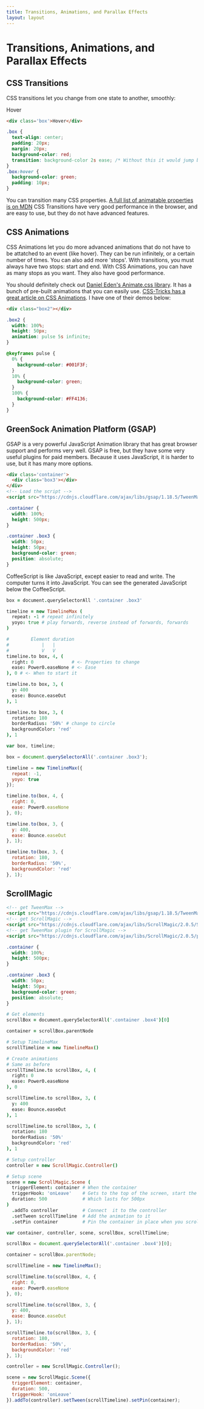 ```yaml
---
title: Transitions, Animations, and Parallax Effects
layout: layout
---
```


# Transitions, Animations, and Parallax Effects

## CSS Transitions

CSS transitions let you change from one state to another, smoothly:

<div class='box'>Hover</div>

```html
<div class='box'>Hover</div>
```

```css
.box {
  text-align: center;
  padding: 20px;
  margin: 20px;
  background-color: red;
  transition: background-color 2s ease; /* Without this it would jump between states */
}
.box:hover {
  background-color: green;
  padding: 10px;
}
```

You can transition many CSS properties. [A full list of animatable properties is on MDN](https://developer.mozilla.org/en-US/docs/Web/CSS/CSS_animated_properties)
CSS Transitions have very good performance in the browser, and are easy to use, but they do not have advanced features.

## CSS Animations

CSS Animations let you do more advanced animations that do not have to be attatched to an event (like hover). They can be run infinitely, or a certain number of times. You can also add more 'stops'. With transitions, you must always have two stops: start and end. With CSS Animations, you can have as many stops as you want. They also have good performance.

You should definitely check out [Daniel Eden's Animate.css library](https://daneden.github.io/animate.css/). It has a bunch of pre-built animations that you can easily use. [CSS-Tricks has a great article on CSS Animations](https://css-tricks.com/almanac/properties/a/animation/). I have one of their demos below:

<div class="box2"></div>

```html
<div class="box2"></div>
```

```css
.box2 {
  width: 100%;
  height: 50px;
  animation: pulse 5s infinite;
}

@keyframes pulse {
  0% {
    background-color: #001F3F;
  }
  10% {
    background-color: green;
  }
  100% {
    background-color: #FF4136;
  }
}
```

## GreenSock Animation Platform (GSAP)

GSAP is a very powerful JavaScript Animation library that has great browser support and performs very well. GSAP is free, but they have some very useful plugins for paid members. Because it uses JavaScript, it is harder to use, but it has many more options.

<div class='container'>
  <div class='box3'></div>
</div>

```html
<div class='container'>
  <div class='box3'></div>
</div>
<!-- Load the script -->
<script src="https://cdnjs.cloudflare.com/ajax/libs/gsap/1.18.5/TweenMax.min.js"></script>
```

```css
.container {
  width: 100%;
  height: 500px;
}

.container .box3 {
  width: 50px;
  height: 50px;
  background-color: green;
  position: absolute;
}
```

CoffeeScript is like JavaScript, except easier to read and write. The computer turns it into JavaScript. You can see the generated JavaScript below the CoffeeScript.

```coffee
box = document.querySelectorAll '.container .box3'

timeline = new TimelineMax (
  repeat: -1 # repeat infinitely
  yoyo: true # play forwards, reverse instead of forwards, forwards
)

#        Element duration
#            |   |
#            V   V
timeline.to box, 4, (
  right: 0              # <- Properties to change
  ease: Power0.easeNone # <- Ease
), 0 # <- When to start it

timeline.to box, 3, (
  y: 400
  ease: Bounce.easeOut
), 1

timeline.to box, 3, (
  rotation: 180
  borderRadius: '50%' # change to circle
  backgroundColor: 'red'
), 1
```

```js
var box, timeline;

box = document.querySelectorAll('.container .box3');

timeline = new TimelineMax({
  repeat: -1,
  yoyo: true
});

timeline.to(box, 4, {
  right: 0,
  ease: Power0.easeNone
}, 0);

timeline.to(box, 3, {
  y: 400,
  ease: Bounce.easeOut
}, 1);

timeline.to(box, 3, {
  rotation: 180,
  borderRadius: '50%',
  backgroundColor: 'red'
}, 1);
```

## ScrollMagic

<div class='container'>
  <div class='box4'></div>
</div>

```html
<!-- get TweenMax -->
<script src="https://cdnjs.cloudflare.com/ajax/libs/gsap/1.18.5/TweenMax.min.js"></script>
<!-- get ScrollMagic -->
<script src="https://cdnjs.cloudflare.com/ajax/libs/ScrollMagic/2.0.5/ScrollMagic.min.js"></script>
<!-- get TweenMax plugin for ScrollMagic -->
<script src="https://cdnjs.cloudflare.com/ajax/libs/ScrollMagic/2.0.5/plugins/animation.gsap.min.js"></script>
```

```css
.container {
  width: 100%;
  height: 500px;
}

.container .box3 {
  width: 50px;
  height: 50px;
  background-color: green;
  position: absolute;
}
```

```coffee
# Get elements
scrollBox = document.querySelectorAll('.container .box4')[0]

container = scrollBox.parentNode

# Setup TimelineMax
scrollTimeline = new TimelineMax()

# Create animations
# Same as before
scrollTimeline.to scrollBox, 4, (
  right: 0
  ease: Power0.easeNone
), 0

scrollTimeline.to scrollBox, 3, (
  y: 400
  ease: Bounce.easeOut
), 1

scrollTimeline.to scrollBox, 3, (
  rotation: 180
  borderRadius: '50%'
  backgroundColor: 'red'
), 1

# Setup controller
controller = new ScrollMagic.Controller()

# Setup scene
scene = new ScrollMagic.Scene (
  triggerElement: container # When the container
  triggerHook: 'onLeave'    # Gets to the top of the screen, start the animation.
  duration: 500             # Which lasts for 500px
)
  .addTo controller         # Connect  it to the controller
  .setTween scrollTimeline  # Add the animation to it
  .setPin container         # Pin the container in place when you scroll to it
```

```js
var container, controller, scene, scrollBox, scrollTimeline;

scrollBox = document.querySelectorAll('.container .box4')[0];

container = scrollBox.parentNode;

scrollTimeline = new TimelineMax();

scrollTimeline.to(scrollBox, 4, {
  right: 0,
  ease: Power0.easeNone
}, 0);

scrollTimeline.to(scrollBox, 3, {
  y: 400,
  ease: Bounce.easeOut
}, 1);

scrollTimeline.to(scrollBox, 3, {
  rotation: 180,
  borderRadius: '50%',
  backgroundColor: 'red'
}, 1);

controller = new ScrollMagic.Controller();

scene = new ScrollMagic.Scene({
  triggerElement: container,
  duration: 500,
  triggerHook: 'onLeave'
}).addTo(controller).setTween(scrollTimeline).setPin(container);

```

